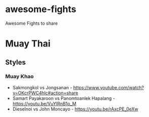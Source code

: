 # awesome-fights
Awesome Fights to share

# Muay Thai
## Styles
### Muay Khao
- Sakmongkol vs Jongsanan - https://www.youtube.com/watch?v=OKcrPWC4hlc#action=share
- Samart Payakaroon vs Panomtoanlek Hapalang - https://youtu.be/VuYIRnB1o_M
- Dieselnoi vs John Moncayo -   https://youtu.be/rAxcPE_0eXw
